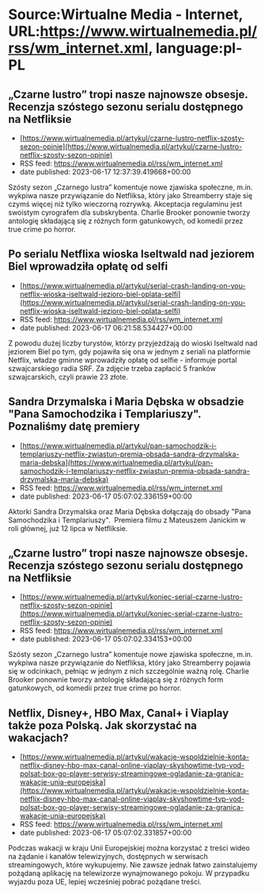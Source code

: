 # Source:Wirtualne Media - Internet, URL:https://www.wirtualnemedia.pl/rss/wm_internet.xml, language:pl-PL

## „Czarne lustro” tropi nasze najnowsze obsesje. Recenzja szóstego sezonu serialu dostępnego na Netfliksie
 - [https://www.wirtualnemedia.pl/artykul/czarne-lustro-netflix-szosty-sezon-opinie](https://www.wirtualnemedia.pl/artykul/czarne-lustro-netflix-szosty-sezon-opinie)
 - RSS feed: https://www.wirtualnemedia.pl/rss/wm_internet.xml
 - date published: 2023-06-17 12:37:39.419668+00:00

Szósty sezon „Czarnego lustra” komentuje nowe zjawiska społeczne, m.in. wykpiwa nasze przywiązanie do Netfliksa, który jako Streamberry staje się czymś więcej niż tylko wieczorną rozrywką. Akceptacja regulaminu jest swoistym cyrografem dla subskrybenta. Charlie Brooker ponownie tworzy antologię składającą się z różnych form gatunkowych, od komedii przez true crime po horror.

## Po serialu Netflixa wioska Iseltwald nad jeziorem Biel wprowadziła opłatę od selfi
 - [https://www.wirtualnemedia.pl/artykul/serial-crash-landing-on-you-netflix-wioska-iseltwald-jezioro-biel-oplata-selfi](https://www.wirtualnemedia.pl/artykul/serial-crash-landing-on-you-netflix-wioska-iseltwald-jezioro-biel-oplata-selfi)
 - RSS feed: https://www.wirtualnemedia.pl/rss/wm_internet.xml
 - date published: 2023-06-17 06:21:58.534427+00:00

Z powodu dużej liczby turystów, którzy przyjeżdżają do wioski Iseltwald nad jeziorem Biel po tym, gdy pojawiła się ona w jednym z seriali na platformie Netflix, władze gminne wprowadziły opłatę od selfie - informuje portal szwajcarskiego radia SRF. Za zdjęcie trzeba zapłacić 5 franków szwajcarskich, czyli prawie 23 złote.

## Sandra Drzymalska i Maria Dębska w obsadzie "Pana Samochodzika i Templariuszy". Poznaliśmy datę premiery
 - [https://www.wirtualnemedia.pl/artykul/pan-samochodzik-i-templariuszy-netflix-zwiastun-premia-obsada-sandra-drzymalska-maria-debska](https://www.wirtualnemedia.pl/artykul/pan-samochodzik-i-templariuszy-netflix-zwiastun-premia-obsada-sandra-drzymalska-maria-debska)
 - RSS feed: https://www.wirtualnemedia.pl/rss/wm_internet.xml
 - date published: 2023-06-17 05:07:02.336159+00:00

Aktorki Sandra Drzymalska oraz Maria Dębska dołączają do obsady "Pana Samochodzika i Templariuszy".  Premiera filmu z Mateuszem Janickim w roli głównej, już 12 lipca w Netfliksie.

## „Czarne lustro” tropi nasze najnowsze obsesje. Recenzja szóstego sezonu serialu dostępnego na Netfliksie
 - [https://www.wirtualnemedia.pl/artykul/koniec-serial-czarne-lustro-netflix-szosty-sezon-opinie](https://www.wirtualnemedia.pl/artykul/koniec-serial-czarne-lustro-netflix-szosty-sezon-opinie)
 - RSS feed: https://www.wirtualnemedia.pl/rss/wm_internet.xml
 - date published: 2023-06-17 05:07:02.334153+00:00

Szósty sezon „Czarnego lustra” komentuje nowe zjawiska społeczne, m.in. wykpiwa nasze przywiązanie do Netfliksa, który jako Streamberry pojawia się w odcinkach, pełniąc w jednym z nich szczególnie ważną rolę. Charlie Brooker ponownie tworzy antologię składającą się z różnych form gatunkowych, od komedii przez true crime po horror.

## Netflix, Disney+, HBO Max, Canal+ i Viaplay także poza Polską. Jak skorzystać na wakacjach?
 - [https://www.wirtualnemedia.pl/artykul/wakacje-wspoldzielnie-konta-netflix-disney-hbo-max-canal-online-viaplay-skyshowtime-tvp-vod-polsat-box-go-player-serwisy-streamingowe-ogladanie-za-granica-wakacje-unia-europejska](https://www.wirtualnemedia.pl/artykul/wakacje-wspoldzielnie-konta-netflix-disney-hbo-max-canal-online-viaplay-skyshowtime-tvp-vod-polsat-box-go-player-serwisy-streamingowe-ogladanie-za-granica-wakacje-unia-europejska)
 - RSS feed: https://www.wirtualnemedia.pl/rss/wm_internet.xml
 - date published: 2023-06-17 05:07:02.331857+00:00

Podczas wakacji w kraju Unii Europejskiej można korzystać z treści wideo na żądanie i kanałów telewizyjnych, dostępnych w serwisach streamingowych, które wykupujemy. Nie zawsze jednak łatwo zainstalujemy pożądaną aplikację na telewizorze wynajmowanego pokoju. W przypadku wyjazdu poza UE, lepiej wcześniej pobrać pożądane treści.

